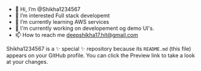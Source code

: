 - 👋 Hi, I’m @Shikha1234567
- 👀 I’m interested Full stack developemt
- 🌱 I’m currently learning AWS services
- 💞 I'm currently working on developement og demo UI's.
- 📫 How to reach me deepshikha17.hit@gmail.com


Shikha1234567 is a ✨ special ✨ repository because its `README.md` (this file) appears on your GitHub profile.
You can click the Preview link to take a look at your changes.

